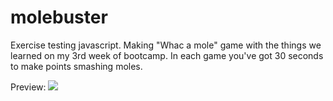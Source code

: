 # molebuster

Exercise testing javascript. 
Making "Whac a mole" game with the things we learned on my 3rd week of bootcamp.
In each game you've got 30 seconds to make points smashing moles.

Preview:
<img src="https://media.discordapp.net/attachments/701164137081733201/1004102290543755304/unknown.png?width=675&height=548"/>
